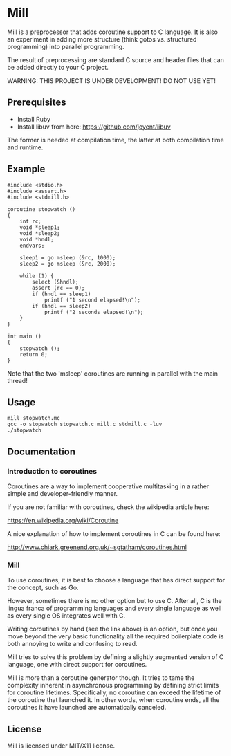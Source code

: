 Mill
====

Mill is a preprocessor that adds coroutine support to C language. It is also
an experiment in adding more structure (think gotos vs. structured programming)
into parallel programming.

The result of preprocessing are standard C source and header files that can be
added directly to your C project.

WARNING: THIS PROJECT IS UNDER DEVELOPMENT! DO NOT USE YET!

## Prerequisites

* Install Ruby
* Install libuv from here: https://github.com/joyent/libuv

The former is needed at compilation time, the latter at both compilation time
and runtime.

## Example

```
#include <stdio.h>
#include <assert.h>
#include <stdmill.h>

coroutine stopwatch ()
{
    int rc;
    void *sleep1;
    void *sleep2;
    void *hndl;
    endvars;

    sleep1 = go msleep (&rc, 1000);
    sleep2 = go msleep (&rc, 2000);

    while (1) {
        select (&hndl);
        assert (rc == 0);
        if (hndl == sleep1)
            printf ("1 second elapsed!\n");
        if (hndl == sleep2)
            printf ("2 seconds elapsed!\n");
    }
}

int main ()
{
    stopwatch ();
    return 0;
}
```

Note that the two 'msleep' coroutines are running in parallel with the main
thread!

## Usage

```
mill stopwatch.mc
gcc -o stopwatch stopwatch.c mill.c stdmill.c -luv
./stopwatch
```

## Documentation

### Introduction to coroutines

Coroutines are a way to implement cooperative multitasking in a rather simple
and developer-friendly manner.

If you are not familiar with coroutines, check the wikipedia article here:

https://en.wikipedia.org/wiki/Coroutine

A nice explanation of how to implement coroutines in C can be found here:

http://www.chiark.greenend.org.uk/~sgtatham/coroutines.html

### Mill

To use coroutines, it is best to choose a language that has direct support for
the concept, such as Go.

However, sometimes there is no other option but to use C. After all, C is
the lingua franca of programming languages and every single language as well
as every single OS integrates well with C.

Writing coroutines by hand (see the link above) is an option, but once you move
beyond the very basic functionality all the required boilerplate code is both
annoying to write and confusing to read.

Mill tries to solve this problem by defining a slightly augmented version of
C language, one with direct support for coroutines.

Mill is more than a coroutine generator though. It tries to tame the
complexity inherent in asynchronous programming by defining strict limits
for coroutine lifetimes. Specifically, no coroutine can exceed the lifetime of
the coroutine that launched it. In other words, when coroutine ends, all the
coroutines it have launched are automatically canceled.

## License

Mill is licensed under MIT/X11 license.
